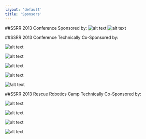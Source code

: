 ```yaml
---
layout: 'default'
title: 'Sponsors'
---
```


##SSRR 2013 Conference Sponsored by:
![alt text](/images/IEEE_MB_Blue.jpg "The IEEE Robotics and Automation Society")
![alt text](/images/RaA_logo.jpg "The IEEE Robotics and Automation Society")

##SSRR 2013 Conference Technically Co-Sponsored by:

![alt text](/images/LinkopingUniversityLogo.png "Linkoping University")

![alt text](/images/AIICS.png "AIICS")

![alt text](/images/CADICS.png "CADICS")

![alt text](/images/ICARUS.png "ICARUS EU FP7 SECURITY Project 285417")

![!alt text](/images/SHERPA.png "SHERPA EU FP7 ICT Project 600958")

##SSRR 2013 Rescue Robotics Camp Technically Co-Sponsored by:

![alt text](/images/LinkopingUniversityLogo.png "Linkoping University")

![alt text](/images/AIICS.png "AIICS")

![alt text](/images/NIF-Ti.png "NIF-Ti")

![alt text](/images/Robocup.png "RoboCup Federation")
